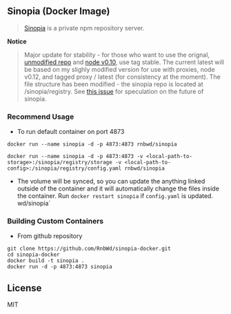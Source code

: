 ## Sinopia (Docker Image)

> [Sinopia](https://github.com/rlidwka/sinopia) is a private npm repository server.

**Notice**
> Major update for stability  - for those who want to use the orignal, [unmodified repo](https://github.com/rlidwka/sinopia) and [node v0.10](https://nodejs.org/docs/latest-v0.10.x/api/), use tag stable. The current latest will be based on my slighly modified version for use with proxies, node v0.12, and tagged proxy / latest (for consistency at the moment). The file structure has been modified - the sinopia repo is located at /sinopia/registry.  See [this issue](https://github.com/rlidwka/sinopia/issues/376) for speculation on the future of sinopia.

### Recommend Usage

- To run default container on port 4873

`docker run --name sinopia -d -p 4873:4873 rnbwd/sinopia`

`docker run --name sinopia -d -p 4873:4873 -v <local-path-to-storage>:/sinopia/registry/storage -v <local-path-to-config>:/sinopia/registry/config.yaml rnbwd/sinopia`

- The volume will be synced, so you can update the anything linked outside of the container and it will automatically change the files inside the container. Run `docker restart sinopia` if `config.yaml` is updated.
wd/sinopia`

### Building Custom Containers

- From github repository

```
git clone https://github.com/RnbWd/sinopia-docker.git
cd sinopia-docker
docker build -t sinopia .
docker run -d -p 4873:4873 sinopia
```

## License

MIT
